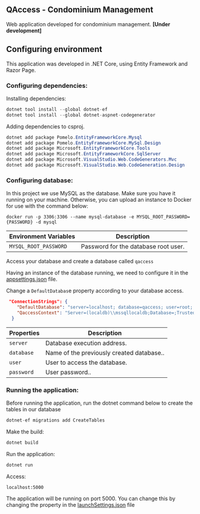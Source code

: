 ## QAccess - Condominium Management

Web application developed for condominium management. **[Under development]**

## Configuring environment

This application was developed in .NET Core, using Entity Framework and Razor Page.

### Configuring dependencies:

Installing dependencies: 

```csharp
dotnet tool install --global dotnet-ef
dotnet tool install --global dotnet-aspnet-codegenerator
```

Adding dependencies to csproj.

```csharp
dotnet add package Pomelo.EntityFrameworkCore.Mysql 
dotnet add package Pomelo.EntityFrameworkCore.MySql.Design
dotnet add package Microsoft.EntityFrameworkCore.Tools
dotnet add package Microsoft.EntityFrameworkCore.SqlServer
dotnet add package Microsoft.VisualStudio.Web.CodeGenerators.Mvc
dotnet add package Microsoft.VisualStudio.Web.CodeGeneration.Design
```

### Configuring database:

In this project we use MySQL as the database. Make sure you have it running on your machine. Otherwise, you can upload an instance to Docker for use with the command below:

```docker
docker run -p 3306:3306 --name mysql-database -e MYSQL_ROOT_PASSWORD={PASSWORD} -d mysql
```

| Environment Variables | Description |
| --- | --- |
| `MYSQL_ROOT_PASSWORD` | Password for the database root user. |

Access your database and create a database called `qaccess`

Having an instance of the database running, we need to configure it in the [appsettings.json](./appsettings.json) file.

Change a `DefaultDatabas`e property according to your database access.

```json
 "ConnectionStrings": {
    "DefaultDatabase": "server=localhost; database=qaccess; user=root; password=4?lm@ei?D&A",
    "QaccessContext": "Server=(localdb)\\mssqllocaldb;Database=;Trusted_Connection=True;MultipleActiveResultSets=true"
  }
```

| Properties | Description |
| --- | --- |
| `server` | Database execution address.  |
| `database` | Name of the previously created database..  |
| `user` | User to access the database.  |
| `password` | User password..  |

### Running the application:

Before running the application, run the dotnet command below to create the tables in our database

```csharp
dotnet-ef migrations add CreateTables
```

Make the build:

```csharp
dotnet build
```

Run the application:

```csharp
dotnet run
```

Access:

`localhost:5000`

The application will be running on port 5000. You can change this by changing the property in the [launchSettings.json](./Properties/launchSettings.json) file
